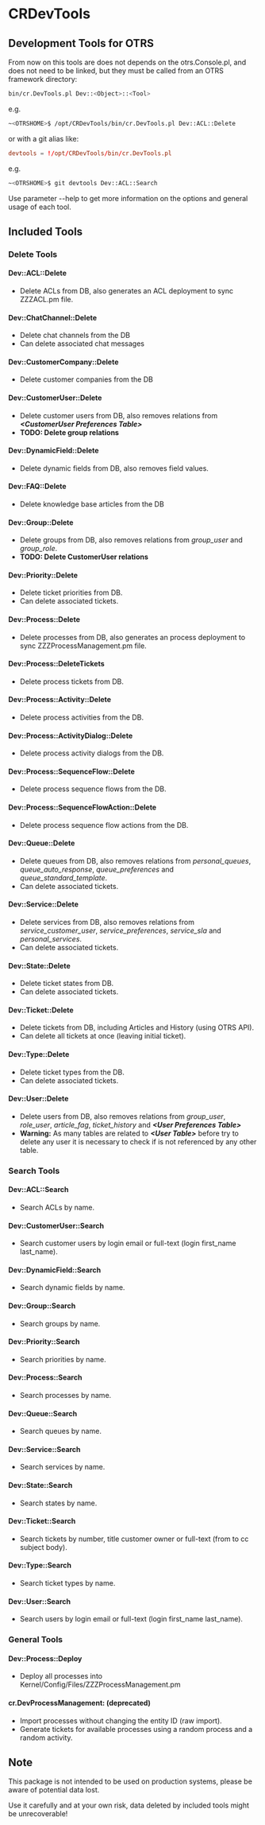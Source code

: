 # CRDevTools

## Development Tools for OTRS

From now on this tools are does not depends on the otrs.Console.pl, and does not need to be linked, but they must be called from an OTRS framework directory:

```sh
bin/cr.DevTools.pl Dev::<Object>::<Tool>
```

e.g.

```sh
~<OTRSHOME>$ /opt/CRDevTools/bin/cr.DevTools.pl Dev::ACL::Delete
```

or with a git alias like:

```conf
devtools = !/opt/CRDevTools/bin/cr.DevTools.pl
```

e.g.

```sh
~<OTRSHOME>$ git devtools Dev::ACL::Search
```

Use parameter --help to get more information on the options and general usage of each tool.

## Included Tools

### Delete Tools

#### Dev::ACL::Delete

* Delete ACLs from DB, also generates an ACL deployment to sync ZZZACL.pm file.

#### Dev::ChatChannel::Delete

* Delete chat channels from the DB
* Can delete associated chat messages

#### Dev::CustomerCompany::Delete

* Delete customer companies from the DB

#### Dev::CustomerUser::Delete

* Delete customer users from DB, also removes relations from **_&lt;CustomerUser Preferences Table&gt;_**
* **TODO: Delete group relations**

#### Dev::DynamicField::Delete

* Delete dynamic fields from DB, also removes field values.

#### Dev::FAQ::Delete

* Delete knowledge base articles from the DB

#### Dev::Group::Delete

* Delete groups from DB, also removes relations from *group_user* and *group_role*.
* **TODO: Delete CustomerUser relations**

#### Dev::Priority::Delete

* Delete ticket priorities from DB.
* Can delete associated tickets.

#### Dev::Process::Delete

* Delete processes from DB, also generates an process deployment to sync ZZZProcessManagement.pm file.

#### Dev::Process::DeleteTickets

* Delete process tickets from DB.

#### Dev::Process::Activity::Delete

* Delete process activities from the DB.

#### Dev::Process::ActivityDialog::Delete

* Delete process activity dialogs from the DB.

#### Dev::Process::SequenceFlow::Delete

* Delete process sequence flows from the DB.

#### Dev::Process::SequenceFlowAction::Delete

* Delete process sequence flow actions from the DB.

#### Dev::Queue::Delete

* Delete queues from DB, also removes relations from *personal_queues*, *queue_auto_response*, *queue_preferences* and *queue_standard_template*.
* Can delete associated tickets.

#### Dev::Service::Delete

* Delete services from DB, also removes relations from *service_customer_user*, *service_preferences*, *service_sla* and *personal_services*.
* Can delete associated tickets.

#### Dev::State::Delete

* Delete ticket states from DB.
* Can delete associated tickets.

#### Dev::Ticket::Delete

* Delete tickets from DB, including Articles and History (using OTRS API).
* Can delete all tickets at once (leaving initial ticket).

#### Dev::Type::Delete

* Delete ticket types from the DB.
* Can delete associated tickets.

#### Dev::User::Delete

* Delete users from DB, also removes relations from
*group_user*, *role_user*, *article_fag*, *ticket_history* and **_&lt;User Preferences Table&gt;_**
* **Warning:** As many tables are related to **_&lt;User Table&gt;_** before try to delete any user it is necessary to check if is not referenced by any other table.

### Search Tools

#### Dev::ACL::Search

* Search ACLs by name.

#### Dev::CustomerUser::Search

* Search customer users by login email or full-text (login first_name last_name).

#### Dev::DynamicField::Search

* Search dynamic fields by name.

#### Dev::Group::Search

* Search groups by name.

#### Dev::Priority::Search

* Search priorities by name.

#### Dev::Process::Search

* Search processes by name.

#### Dev::Queue::Search

* Search queues by name.

#### Dev::Service::Search

* Search services by name.

#### Dev::State::Search

* Search states by name.

#### Dev::Ticket::Search

* Search tickets by number, title customer owner or full-text (from to cc subject body).

#### Dev::Type::Search

* Search ticket types by name.

#### Dev::User::Search

* Search users by login email or full-text (login first_name last_name).

### General Tools

#### Dev::Process::Deploy

* Deploy all processes into Kernel/Config/Files/ZZZProcessManagement.pm

#### cr.DevProcessManagement: (deprecated)

* Import processes without changing the entity ID (raw import).
* Generate tickets for available processes using a random process and a random activity.

## Note

This package is not intended to be used on production systems, please be aware of potential data lost.

Use it carefully and at your own risk, data deleted by included tools might be unrecoverable!
